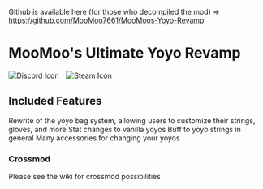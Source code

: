 ﻿Github is available here (for those who decompiled the mod) => https://github.com/MooMoo7661/MooMoos-Yoyo-Revamp

# MooMoo's Ultimate Yoyo Revamp

[![Discord Icon]][Discord]&emsp;[![Steam Icon]][Steam Workshop Link]&emsp;

## Included Features
Rewrite of the yoyo bag system, allowing users to customize their strings, gloves, and more
Stat changes to vanilla yoyos
Buff to yoyo strings in general
Many accessories for changing your yoyos

### Crossmod
Please see the wiki for crossmod possibilities

[Discord Icon]: https://img.shields.io/badge/Discord-Brome%20World-black.svg
[Discord]: https://discord.com/invite/nYJfz3jgQy
[Steam Icon]: https://img.shields.io/badge/Steam%20Workshop-0960b7.svg
[Steam Workshop Link]: https://steamcommunity.com/sharedfiles/filedetails/?id=2977808495
